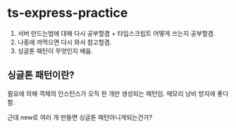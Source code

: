 # ts-express-practice
1. 서버 만드는법에 대해 다시 공부할겸 + 타입스크립트 어떻게 쓰는지 공부할겸.
2. 나중에 까먹으면 다시 와서 참고할겸.
3. 싱글톤 패턴이 무엇인지 배움.
## 싱글톤 패턴이란? 

필요에 의해 객체의 인스턴스가 오직 한 개만 생성되는 패턴임.
메모리 낭비 방지에 좋다함.

근데 new로 여러 개 만들면 싱글톤 패턴아니게되는건가?
